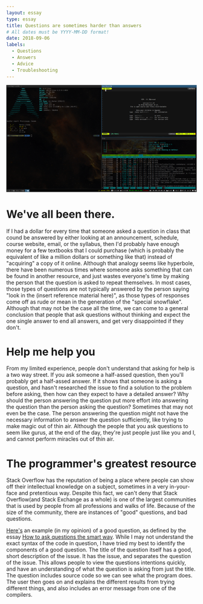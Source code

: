 ```yaml
---
layout: essay
type: essay
title: Questions are sometimes harder than answers
# All dates must be YYYY-MM-DD format!
date: 2018-09-06
labels:
  - Questions
  - Answers
  - Advice
  - Troubleshooting
---
```


<img class="ui right spaced image" src="../images/i3_screenshot.png">

 # We've all been there.
 If I had a dollar for every time that someone asked a question in class that cound be answered by either looking at an announcement, schedule, course website, email, or the syllabus, then I'd probably have enough money for a few textbooks that I could purchase (which is probably the equivalent of like a million dollars or something like that) instead of "acquiring" a copy of it online. Although that analogy seems like hyperbole, there have been numerous times where someone asks something that can be found in another resource, and just wastes everyone's time by making the person that the question is asked to repeat themselves. In most cases, those types of questions are not typically answered by the person saying "look in the (insert reference material here)", as those types of responses come off as rude or mean in the generation of the "special snowflake". Although that may not be the case all the time, we can come to a general conclusion that people that ask questions without thinking and expect the one single answer to end all answers, and get very disappointed if they don't.
 
 # Help me help you
 From my limited experience, people don't understand that asking for help is a two way street. If you ask someone a half-assed question, then you'll probably get a half-assed answer. If it shows that someone is asking a question, and hasn't researched the issue to find a solution to the problem before asking, then how can they expect to have a detailed answer? Why should the person answering the question put more effort into answering the question than the person asking the question? Sometimes that may not even be the case. The person answering the question might not have the necessary information to answer the question sufficiently, like trying to make magic out of thin air. Although the people that you ask questions to seem like gurus, at the end of the day, they're just people just like you and I, and cannot perform miracles out of thin air. 
 
 # The programmer's greatest resource
 Stack Overflow has the reputation of being a place where people can show off their intellectual knowledge on a subject, sometimes in a very in-your-face and pretentious way. Despite this fact, we can't deny that Stack Overflow(and Stack Exchange as a whole) is one of the largest communities that is used by people from all professions and walks of life. Because of the size of the community, there are instances of "good" questions, and bad questions.
 
 [Here's](https://stackoverflow.com/questions/52192389/lambda-returning-itself-legal) an example (in my opinion) of a good question, as defined by the essay [How to ask questions the smart way](http://www.catb.org/esr/faqs/smart-questions.html). While I may not understand the exact syntax of the code in question, I have tried my best to identify the components of a good question. The title of the question itself has a good, short description of the issue. It has the issue, and separates the question of the issue. This allows people to view the questions intentions quickly, and have an understanding of what the question is asking from just the title. The question includes source code so we can see what the program does. The user then goes on and explains the different results from trying different things, and also includes an error message from one of the compilers. 
